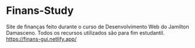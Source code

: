 # Finans-Study
Site de finanças feito durante o curso de Desenvolvimento Web do Jamilton Damasceno.
Todos os recursos utilizados são para fim estudantil.
https://finans-gui.netlify.app/
